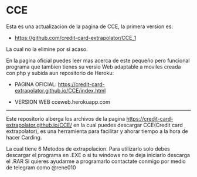 # CCE

Esta es una actualizacion de la pagina de CCE, la primera version es:

- https://github.com/credit-card-extrapolator/CCE_1

La cual no la elimine por si acaso.

En la pagina oficial puedes leer mas acerca de este pequeño pero funcional programa 
que tambien tienes su versio Web adaptable a moviles creada con php y subida  aun repositorio de Heroku:

- PAGINA OFICIAL: https://credit-card-extrapolator.github.io/CCE/index.html

- VERSION WEB cceweb.herokuapp.com


--------------------------------------------------------------------------------------
Este repositorio alberga los archivos de la pagina https://credit-card-extrapolator.github.io/CCE/ en la cual puedes descargar CCE(Credit card extrapolator), es una herramienta para facilitar y ahorar tiempo a la hora de hacer Carding.

La cual tiene 6 Metodos de extrapolacion. Para utilizarlo solo debes descargar el programa en .EXE o si tu windows no te deja iniciarlo descarga el .RAR
Si quieres ayudarme a programarlo contactate conmigo por medio de telegram como @rene010


